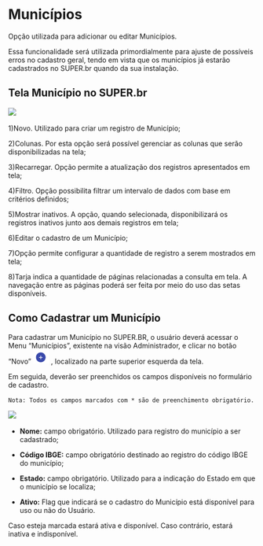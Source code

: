 # Municípios


Opção utilizada para adicionar ou editar Municípios. 

Essa funcionalidade será utilizada primordialmente para ajuste de possíveis erros no cadastro geral, tendo em vista que os municípios já estarão cadastrados no SUPER.br quando da sua instalação. 


## Tela Município no SUPER.br


<img src="../../_static/images/Municípios - Tela Principal.png)"/>


1)Novo. Utilizado para criar um registro de Município; 

2)Colunas. Por esta opção será possível gerenciar as colunas que serão disponibilizadas na tela; 

3)Recarregar. Opção permite a atualização dos registros apresentados em tela;

4)Filtro. Opção possibilita filtrar um intervalo de dados com base em critérios definidos; 

5)Mostrar inativos. A opção, quando selecionada, disponibilizará os registros inativos junto aos demais registros em tela;

6)Editar o cadastro de um Município; 

7)Opção permite configurar a quantidade de registro a serem mostrados em tela;

8)Tarja indica a quantidade de páginas relacionadas a consulta em tela. A navegação entre as páginas poderá ser feita por meio do uso das setas disponíveis. 


## Como Cadastrar um Município 

Para cadastrar um Município no SUPER.BR, o usuário deverá acessar o Menu “Municípios”, existente na visão Administrador, e clicar no botão “Novo” <img src="../../_static/images/Botão de Inclusão (+).png" alt="Botão de Inclusão (+)" style="zoom: 50%;" />  , localizado na parte superior esquerda da tela.

Em seguida, deverão ser preenchidos os campos disponíveis no formulário de cadastro.

 
```{Note} 
Nota: Todos os campos marcados com * são de preenchimento obrigatório.
```
 
<img src="../../_static/images/Municípios - Tela com a Lista de Campos.png"/>

* **Nome:** campo obrigatório. Utilizado para registro do município a ser cadastrado; 

* **Código IBGE:** campo obrigatório destinado ao registro do código IBGE do município;

* **Estado:** campo obrigatório. Utilizado para a indicação do Estado em que o município se localiza;

* **Ativo:** Flag que indicará se o cadastro do Município está disponível para uso ou não do Usuário.

Caso esteja marcada estará ativa e disponível. Caso contrário, estará inativa e indisponível. 

 
